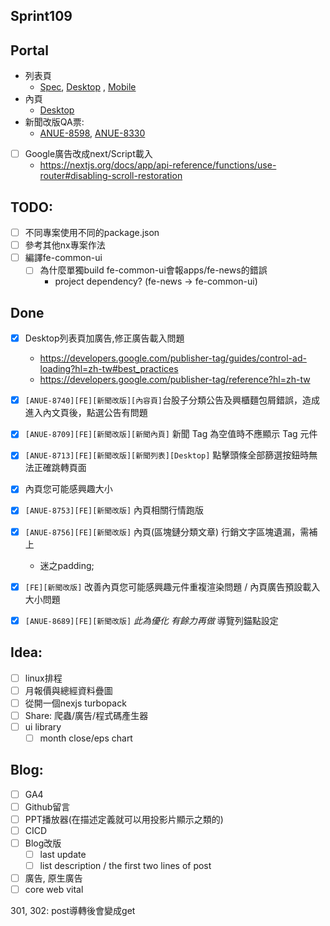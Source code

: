## Sprint109

## Portal
* 列表頁
	* [Spec](https://cnyesrd.atlassian.net/wiki/spaces/PS/pages/2153709569), [Desktop](https://app.zeplin.io/project/576287bda89e8aa7045cfba5/screen/64bf3d5ab80488509d649a7e) ,  [Mobile](https://app.zeplin.io/project/576287bda89e8aa7045cfba5/screen/64d0b64c955b232302230055)
*  內頁
	* [Desktop](https://app.zeplin.io/project/576287bda89e8aa7045cfba5/screen/64ad0cdf411565216532362a)
*  新聞改版QA票:
	* [ANUE-8598](https://cnyesrd.atlassian.net/browse/ANUE-8598), [ANUE-8330](https://cnyesrd.atlassian.net/browse/ANUE-8330)

* [ ] Google廣告改成next/Script載入
	* https://nextjs.org/docs/app/api-reference/functions/use-router#disabling-scroll-restoration

## TODO:
* [ ] 不同專案使用不同的package.json
* [ ] 參考其他nx專案作法
* [ ] 編譯fe-common-ui
	* [ ] 為什麼單獨build fe-common-ui會報apps/fe-news的錯誤
		* project dependency? (fe-news -> fe-common-ui)

## Done
* [x] Desktop列表頁加廣告,修正廣告載入問題
	* https://developers.google.com/publisher-tag/guides/control-ad-loading?hl=zh-tw#best_practices
	* https://developers.google.com/publisher-tag/reference?hl=zh-tw
* [x] `[ANUE-8740][FE][新聞改版][內容頁]`台股子分類公告及興櫃麵包屑錯誤，造成進入內文頁後，點選公告有問題
* [x] `[ANUE-8709][FE][新聞改版][新聞內頁]` 新聞 Tag 為空值時不應顯示 Tag 元件
* [x] `[ANUE-8713][FE][新聞改版][新聞列表][Desktop]` 點擊頭條全部篩選按鈕時無法正確跳轉頁面
* [x] 內頁您可能感興趣大小
* [x] `[ANUE-8753][FE][新聞改版]` 內頁相關行情跑版
* [x] `[ANUE-8756][FE][新聞改版]` 內頁(區塊鏈分類文章) 行銷文字區塊遺漏，需補上
	*  迷之padding;
* [x] `[FE][新聞改版]` 改善內頁您可能感興趣元件重複渲染問題 / 內頁廣告預設載入大小問題 
* [x] `[ANUE-8689][FE][新聞改版]` *此為優化  有餘力再做* 導覽列錨點設定



## Idea:
* [ ] linux排程
* [ ] 月報價與總經資料疊圖
* [ ] 從開一個nexjs turbopack
* [ ] Share: 爬蟲/廣告/程式碼產生器
* [ ] ui library
	* [ ] month close/eps chart
## Blog: 
* [ ] GA4
* [ ] Github留言
* [ ] PPT播放器(在描述定義就可以用投影片顯示之類的)
* [ ] CICD
* [ ] Blog改版
	* [ ] last update
	* [ ] list description / the first two lines of post
* [ ] 廣告, 原生廣告
* [ ] core web vital

301, 302: post導轉後會變成get

